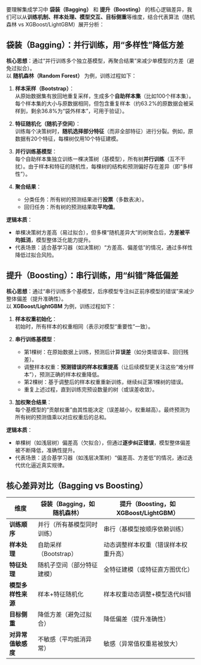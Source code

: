 要理解集成学习中 **袋装（Bagging）** 和 **提升（Boosting）** 的核心逻辑差异，我们可以从**训练机制、样本处理、模型交互、目标侧重**等维度，结合代表算法（随机森林 vs XGBoost/LightGBM）展开分析：  

## 袋装（Bagging）：并行训练，用“多样性”降低方差  
**核心思想**：通过“并行训练多个独立基模型，再聚合结果”来减少单模型的方差（避免过拟合）。  
以 **随机森林（Random Forest）** 为例，训练过程如下：  

1. **样本采样（Bootstrap）**：  
   从原始数据集有放回地重复采样，生成多个**自助样本集**（比如100个样本集）。每个样本集的大小与原数据相同，但包含重复样本（约63.2%的原数据会被采样到，剩余36.8%为“袋外样本”，可用于验证）。  

2. **特征随机化（随机子空间）**：  
   训练每个决策树时，**随机选择部分特征**（而非全部特征）进行分裂。例如，原数据有20个特征，每棵树仅用10个特征建模。  

3. **并行训练基模型**：  
   每个自助样本集独立训练一棵决策树（基模型），所有树**并行训练**（互不干扰）。由于样本和特征的随机性，每棵树的结构和预测偏好存在差异（即“多样性”）。  

4. **聚合结果**：  
   - 分类任务：所有树的预测结果进行**投票**（多数表决）。  
   - 回归任务：所有树的预测结果取**平均值**。  


**逻辑本质**：  
- 单棵决策树方差高（易过拟合），但多棵“随机差异大”的树聚合后，**方差被平均抵消**，模型整体泛化能力提升。  
- 代表场景：适合基学习器（如决策树）“方差高、偏差低”的情况，通过多样性降低过拟合风险。  


## 提升（Boosting）：串行训练，用“纠错”降低偏差  
**核心思想**：通过“串行训练多个基模型，后序模型专注纠正前序模型的错误”来减少整体偏差（提升准确性）。  
以 **XGBoost/LightGBM** 为例，训练过程如下：  

1. **样本权重初始化**：  
   初始时，所有样本的权重相同（表示对模型“重要性”一致）。  

2. **串行训练基模型**：  
   - 第1棵树：在原始数据上训练，预测后计算**误差**（如分类错误率、回归残差）。  
   - 调整样本权重：**预测错误的样本权重提高**（让后续模型更关注这些“难分样本”），预测正确的样本权重降低。  
   - 第2棵树：基于调整后的样本权重重新训练，继续纠正第1棵树的错误。  
   - 重复上述过程，直到训练完预设数量的树（或误差收敛）。  

3. **加权聚合结果**：  
   每个基模型的“贡献权重”由其性能决定（误差越小，权重越高）。最终预测为所有树的预测值乘以对应权重后的总和。  

**逻辑本质**：  
- 单棵树（如浅层树）偏差高（欠拟合），但通过**逐步纠正错误**，模型整体偏差被不断降低，准确性提升。  
- 代表场景：适合基学习器（如浅层决策树）“偏差高、方差低”的情况，通过迭代优化逼近真实规律。  

## 核心差异对比（Bagging vs Boosting）  
| 维度                | 袋装（Bagging，如随机森林） | 提升（Boosting，如XGBoost/LightGBM） |  
|---------------------|----------------------------|--------------------------------------|  
| **训练顺序**        | 并行（所有基模型同时训练） | 串行（基模型按顺序依赖训练）         |  
| **样本处理**        | 自助采样（Bootstrap）       | 动态调整样本权重（错误样本权重升高） |  
| **特征处理**        | 随机子空间（部分特征建模） | 全特征建模（或特征直方图优化）       |  
| **模型多样性来源**  | 样本+特征随机化             | 样本权重动态调整+模型迭代纠错         |  
| **目标侧重**        | 降低方差（避免过拟合）      | 降低偏差（提升准确性）               |  
| **对异常值敏感度**  | 不敏感（平均抵消异常）      | 敏感（异常值权重易被放大）           |  

